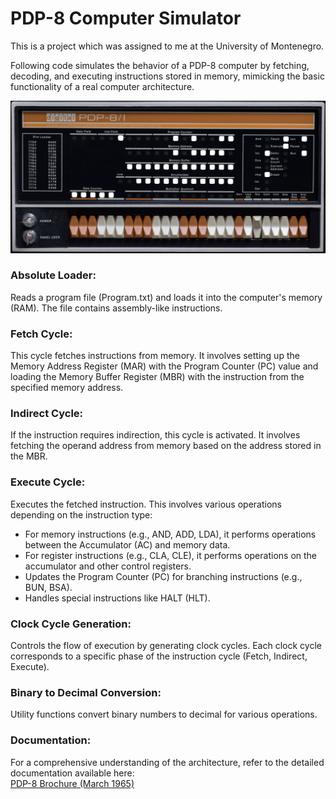 # PDP-8 Computer Simulator
This is a project which was assigned to me at the University of Montenegro. 

Following code simulates the behavior of a PDP-8 computer by fetching, decoding, and executing instructions stored in memory, mimicking the basic functionality of a real computer architecture.

![image](slika(1).png)

  ### Absolute Loader:
  Reads a program file (Program.txt) and loads it into the computer's memory (RAM). The file contains assembly-like instructions.

  ### Fetch Cycle:
  This cycle fetches instructions from memory. It involves setting up the Memory Address Register (MAR) with the Program Counter (PC) value and loading the Memory Buffer Register (MBR) with the instruction from the specified memory address.

  ### Indirect Cycle:
  If the instruction requires indirection, this cycle is activated. It involves fetching the operand address from memory based on the address stored in the MBR.

  ### Execute Cycle:
  Executes the fetched instruction. This involves various operations depending on the instruction type:
 
  - For memory instructions (e.g., AND, ADD, LDA), it performs operations between the Accumulator (AC) and memory data.
  - For register instructions (e.g., CLA, CLE), it performs operations on the accumulator and other control registers.
  - Updates the Program Counter (PC) for branching instructions (e.g., BUN, BSA).
  - Handles special instructions like HALT (HLT).

  ### Clock Cycle Generation: 
  Controls the flow of execution by generating clock cycles. Each clock cycle corresponds to a specific phase of the instruction cycle (Fetch, Indirect, Execute).

  ### Binary to Decimal Conversion:
  Utility functions convert binary numbers to decimal for various operations.

### Documentation:
For a comprehensive understanding of the architecture, refer to the detailed documentation available here: </br>
<a href="http://www.bitsavers.org/pdf/dec/pdp8/pdp8/F-81_PDP-8_Brochure_Mar65.pdf" target="_blank" > PDP-8 Brochure (March 1965) </a>
